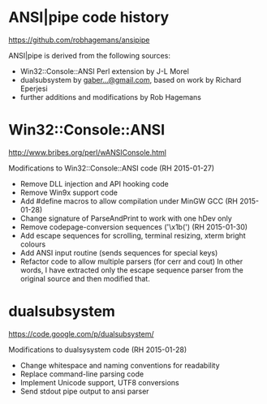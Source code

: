 ANSI|pipe code history
======================
https://github.com/robhagemans/ansipipe

ANSI|pipe is derived from the following sources:
* Win32::Console::ANSI Perl extension by J-L Morel
* dualsubsystem by gaber...@gmail.com, based on work by Richard Eperjesi
* further additions and modifications by Rob Hagemans

Win32::Console::ANSI
====================
http://www.bribes.org/perl/wANSIConsole.html

Modifications to Win32::Console::ANSI code
(RH 2015-01-27)
-   Remove DLL injection and API hooking code
-   Remove Win9x support code
-   Add #define macros to allow compilation under MinGW GCC
(RH 2015-01-28)
-   Change signature of ParseAndPrint to work with one hDev only
-   Remove codepage-conversion sequences ('\x1b(')
(RH 2015-01-30)
-   Add escape sequences for scrolling, terminal resizing, xterm bright colours
-   Add ANSI input routine (sends sequences for special keys)
-   Refactor code to allow multiple parsers (for cerr and cout)
In other words, I have extracted only the escape sequence parser from the
original source and then modified that.

dualsubsystem
=============
https://code.google.com/p/dualsubsystem/

Modifications to dualsysystem code
(RH 2015-01-28)
-   Change whitespace and naming conventions for readability
-   Replace command-line parsing code
-   Implement Unicode support, UTF8 conversions
-   Send stdout pipe output to ansi parser
